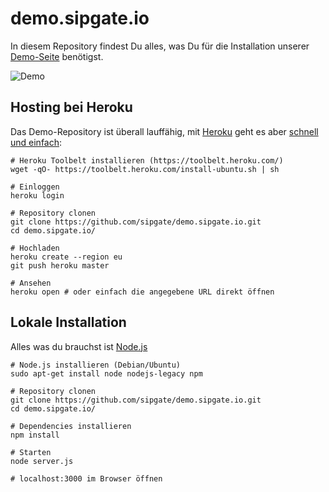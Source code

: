 # demo.sipgate.io

In diesem Repository findest Du alles, was Du für die Installation unserer [Demo-Seite](https://demo.sipgate.io) benötigst.

![Demo](https://raw.github.com/sipgate/demo.sipgate.io/master/public/img/animation.gif)

## Hosting bei Heroku

Das Demo-Repository ist überall lauffähig, mit [Heroku](https://www.heroku.com/) geht es aber [schnell und einfach](https://devcenter.heroku.com/articles/getting-started-with-nodejs):


```shell
# Heroku Toolbelt installieren (https://toolbelt.heroku.com/)
wget -qO- https://toolbelt.heroku.com/install-ubuntu.sh | sh

# Einloggen
heroku login

# Repository clonen
git clone https://github.com/sipgate/demo.sipgate.io.git
cd demo.sipgate.io/

# Hochladen
heroku create --region eu
git push heroku master

# Ansehen
heroku open # oder einfach die angegebene URL direkt öffnen
```

## Lokale Installation

Alles was du brauchst ist [Node.js](http://nodejs.org/)

```shell
# Node.js installieren (Debian/Ubuntu)
sudo apt-get install node nodejs-legacy npm

# Repository clonen
git clone https://github.com/sipgate/demo.sipgate.io.git
cd demo.sipgate.io/

# Dependencies installieren
npm install

# Starten
node server.js

# localhost:3000 im Browser öffnen
```
